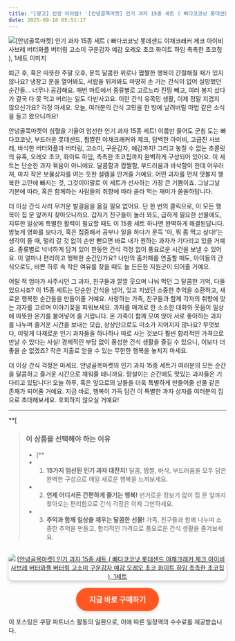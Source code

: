 ```yaml
---
title: "[광고] 인생 아이템! '[안녕골목마켓] 인기 과자 15종 세트 ( 빠다코코낫 롯데샌드 야채크래커 제크 아이비 사브레 버터와플 버터링 고소미 구운감자 예감 오레오 초코 화이트 하임 촉촉한 초코칩 ), 1세트'을(를) 만나보세요."
date: 2025-09-10 05:51:17
---
```

![[안녕골목마켓] 인기 과자 15종 세트 ( 빠다코코낫 롯데샌드 야채크래커 제크 아이비 사브레 버터와플 버터링 고소미 구운감자 예감 오레오 초코 화이트 하임 촉촉한 초코칩 ), 1세트 이미지](https://ads-partners.coupang.com/image1/kTtB9II1cwy2uHTmkRpYtlu2jFvMlgqfa1j8YJpyywgifpqNFYTsN8enBfEpXZmHyi23Nj2brE8YvEeKkuP8pK8sxGGSMMNw3k0nN15LjAohCnWVVdLSRklDHmxaPCGiFzdMWjC3e0i0ZS0GOPdAoK61zlwksyRAWi3xOhqI4eAJJe2wC-Tk_BFoGCYYQIOjguR6Zt3RPGNFAt85a0dflPt9wZDLBOIEIP7bc-XjJB6g_u4ipLFrrJ5aMSIJnoGFybjzyiUqFCm6HyBRZQIzxTrcWX1TAtwMaLq6WyqNovrtsL5uwCDJSQnH9pkX953Gug==)

퇴근 후, 혹은 따뜻한 주말 오후, 문득 달콤한 위로나 짭짤한 행복이 간절해질 때가 있지 않나요? 냉장고 문을 열어봐도, 서랍을 뒤져봐도 마땅히 손 가는 간식이 없어 실망했던 순간들… 너무나 공감해요. 매번 마트에서 종류별로 고르느라 진땀 빼고, 여러 봉지 샀다가 결국 다 못 먹고 버리는 일도 다반사고요. 이런 간식 유목민 생활, 이제 정말 지겹지 않으신가요? 걱정 마세요. 오늘, 여러분의 간식 고민을 한 방에 날려버릴 마법 같은 소식을 들고 왔으니까요!

안녕골목마켓이 심혈을 기울여 엄선한 인기 과자 15종 세트! 이름만 들어도 군침 도는 빠다코코낫, 부드러운 롯데샌드, 짭짤한 야채크래커와 제크, 담백한 아이비, 고급진 사브레, 바삭한 버터와플과 버터링, 고소미, 구운감자, 예감까지! 그리고 놓칠 수 없는 초콜릿의 유혹, 오레오 초코, 화이트 하임, 촉촉한 초코칩까지 완벽하게 구성되어 있어요. 이 세트는 단순한 과자 묶음이 아니에요. 달콤함과 짭짤함, 부드러움과 바삭함이 한데 어우러져, 마치 작은 보물상자를 여는 듯한 설렘을 안겨줄 거예요. 어떤 과자를 먼저 맛볼지 행복한 고민에 빠지는 것, 그것이야말로 이 세트가 선사하는 가장 큰 기쁨이죠. 그날그날 기분에 따라, 혹은 함께하는 사람들의 취향에 따라 골라 먹는 재미가 쏠쏠하답니다.

더 이상 간식 사러 무거운 발걸음을 옮길 필요 없어요. 단 한 번의 클릭으로, 이 모든 행복이 집 문 앞까지 찾아오니까요. 갑자기 친구들이 놀러 와도, 급하게 필요한 선물에도, 지루한 일상에 특별한 활력이 필요할 때도 이 15종 세트 하나면 완벽하게 해결된답니다. 밤늦게 영화를 보다가, 혹은 집중해서 공부나 일을 하다가 문득 '아, 뭐 좀 먹고 싶다!'는 생각이 들 때, 멀리 갈 것 없이 손만 뻗으면 바로 내가 원하는 과자가 기다리고 있을 거예요. 종류별로 넉넉하게 담겨 있어 한동안 간식 걱정 없이 풍요로운 시간을 보낼 수 있어요. 이 얼마나 편리하고 행복한 순간인가요? 나만의 홈카페를 연출할 때도, 아이들의 간식으로도, 바쁜 하루 속 작은 여유를 찾을 때도 늘 든든한 지원군이 되어줄 거예요.

어릴 적 엄마가 사주시던 그 과자, 친구들과 깔깔 웃으며 나눠 먹던 그 달콤한 기억, 다들 있으시죠? 이 15종 세트는 단순한 간식을 넘어, 잊고 지냈던 소중한 추억을 소환하고, 새로운 행복한 순간들을 만들어줄 거예요. 사랑하는 가족, 친구들과 함께 각자의 취향에 맞는 과자를 고르며 이야기꽃을 피워보세요. 과자를 매개로 한 소소한 대화와 웃음이 일상에 따뜻한 온기를 불어넣어 줄 거랍니다. 온 가족이 함께 모여 앉아 서로 좋아하는 과자를 나누며 즐거운 시간을 보내는 모습, 상상만으로도 미소가 지어지지 않나요? 무엇보다, 이렇게 다채로운 인기 과자들을 하나하나 따로 사는 것보다 훨씬 합리적인 가격으로 만날 수 있다는 사실! 경제적인 부담 없이 풍성한 간식 생활을 즐길 수 있으니, 이보다 더 좋을 순 없겠죠? 작은 지출로 얻을 수 있는 무한한 행복을 놓치지 마세요.

더 이상 간식 걱정은 마세요. 안녕골목마켓의 인기 과자 15종 세트가 여러분의 모든 순간을 달콤하고 즐거운 시간으로 채워줄 테니까요. 망설이는 순간에도 맛있는 과자들은 기다리고 있답니다! 오늘 하루, 혹은 앞으로의 날들을 더욱 특별하게 만들어줄 선물 같은 존재가 되어줄 거예요. 지금 바로, 행복이 가득 담긴 이 특별한 과자 상자를 여러분의 집으로 초대해보세요. 후회하지 않으실 거예요!

---

**[


> ### 이 상품을 선택해야 하는 이유
> - ]**
> - 1.  **15가지 엄선된 인기 과자 대잔치!** 달콤, 짭짤, 바삭, 부드러움을 모두 담은 완벽한 구성으로 매일 새로운 행복을 느껴보세요.
> - 2.  **언제 어디서든 간편하게 즐기는 행복!** 번거로운 장보기 없이 집 문 앞까지 찾아오는 편리함으로 간식 걱정은 이제 그만하세요.
> - 3.  **추억과 함께 일상을 채우는 달콤한 선물!** 가족, 친구들과 함께 나누며 소중한 추억을 만들고, 합리적인 가격으로 풍요로운 간식 생활을 즐겨보세요.


<br>

<div style="text-align:center;">
    <a href="https://link.coupang.com/re/AFFSDP?lptag=AF8916626&pageKey=7057636053&itemId=18243151380&vendorItemId=85390042242&traceid=V0-153-3f0eac7781a223d3&clickBeacon=1ef49d10-8e0a-11f0-9864-5b8f1bd39d62%7E3&requestid=20250910145056844155127309&token=31850C%7CMIXED" target="_blank">
        <img src="https://ads-partners.coupang.com/image1/kTtB9II1cwy2uHTmkRpYtlu2jFvMlgqfa1j8YJpyywgifpqNFYTsN8enBfEpXZmHyi23Nj2brE8YvEeKkuP8pK8sxGGSMMNw3k0nN15LjAohCnWVVdLSRklDHmxaPCGiFzdMWjC3e0i0ZS0GOPdAoK61zlwksyRAWi3xOhqI4eAJJe2wC-Tk_BFoGCYYQIOjguR6Zt3RPGNFAt85a0dflPt9wZDLBOIEIP7bc-XjJB6g_u4ipLFrrJ5aMSIJnoGFybjzyiUqFCm6HyBRZQIzxTrcWX1TAtwMaLq6WyqNovrtsL5uwCDJSQnH9pkX953Gug==" alt="[안녕골목마켓] 인기 과자 15종 세트 ( 빠다코코낫 롯데샌드 야채크래커 제크 아이비 사브레 버터와플 버터링 고소미 구운감자 예감 오레오 초코 화이트 하임 촉촉한 초코칩 ), 1세트" style="max-width:100%;height:auto;border-radius:10px;box-shadow:0 4px 8px rgba(0,0,0,0.2);">
    </a>
</div>

<br>

<div style="text-align:center;">
    <a href="https://link.coupang.com/re/AFFSDP?lptag=AF8916626&pageKey=7057636053&itemId=18243151380&vendorItemId=85390042242&traceid=V0-153-3f0eac7781a223d3&clickBeacon=1ef49d10-8e0a-11f0-9864-5b8f1bd39d62%7E3&requestid=20250910145056844155127309&token=31850C%7CMIXED" target="_blank" style="display:inline-block;padding:15px 30px;font-size:1.2em;font-weight:bold;color:#fff;background-color:#FF5722;border-radius:50px;text-decoration:none;box-shadow:0 4px 6px rgba(0,0,0,0.1);">
        지금 바로 구매하기
    </a>
</div>

이 포스팅은 쿠팡 파트너스 활동의 일환으로, 이에 따른 일정액의 수수료를 제공받습니다.
